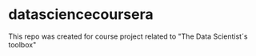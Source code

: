 # datasciencecoursera
This repo was created for course project related to "The Data Scientist´s toolbox"
